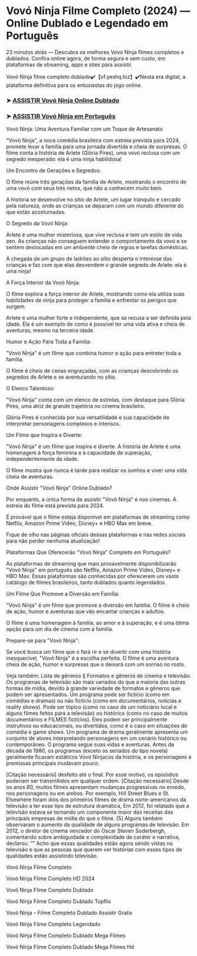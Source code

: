 # Vovó Ninja Filme Completo (2024) — Online Dublado e Legendado em Português

23 minutos atrás — Descubra os melhores Vovó Ninja filmes completos e dublados. Confira online agora, de forma segura e sem custo, em plataformas de streaming, apps e sites para assistir.

Vovó Ninja filme completo dublado✔️【vf.yeshq.biz】✔️Nesta era digital, a plataforma definitiva para os entusiastas do jogo online.


### ➤ [ASSISTIR Vovó Ninja Online Dublado](https://vf.yeshq.biz/pt/movie/940148)

### ➤ [ASSISTIR Vovó Ninja em Português](https://vf.yeshq.biz/pt/movie/940148)

Vovó Ninja: Uma Aventura Familiar com um Toque de Artesanato

"Vovó Ninja", a nova comédia brasileira com estreia prevista para 2024, promete levar a família para uma jornada divertida e cheia de surpresas. O filme conta a história de Arlete (Glória Pires), uma vovó reclusa com um segredo inesperado: ela é uma ninja habilidosa!

Um Encontro de Gerações e Segredos:

O filme reúne três gerações da família de Arlete, mostrando o encontro de uma vovó com seus três netos, que não a conhecem muito bem.

A história se desenvolve no sítio de Arlete, um lugar tranquilo e cercado pela natureza, onde as crianças se deparam com um mundo diferente do que estão acostumadas.

O Segredo da Vovó Ninja:

Arlete é uma mulher misteriosa, que vive reclusa e tem um estilo de vida zen. As crianças não conseguem entender o comportamento da vovó e se sentem deslocadas em um ambiente cheio de regras e tarefas domésticas.

A chegada de um grupo de ladrões ao sítio desperta o interesse das crianças e faz com que elas desvendem o grande segredo de Arlete: ela é uma ninja!

A Força Interior da Vovó Ninja:

O filme explora a força interior de Arlete, mostrando como ela utiliza suas habilidades de ninja para proteger a família e enfrentar os perigos que surgem.

Arlete é uma mulher forte e independente, que se recusa a ser definida pela idade. Ela é um exemplo de como é possível ter uma vida ativa e cheia de aventuras, mesmo na terceira idade.

Humor e Ação Para Toda a Família:

"Vovó Ninja" é um filme que combina humor e ação para entreter toda a família.

O filme é cheio de cenas engraçadas, com as crianças descobrindo os segredos de Arlete e se aventurando no sítio.

O Elenco Talentoso:

"Vovó Ninja" conta com um elenco de estrelas, com destaque para Glória Pires, uma atriz de grande trajetória no cinema brasileiro.

Glória Pires é conhecida por sua versatilidade e sua capacidade de interpretar personagens complexos e intensos.

Um Filme que Inspira e Diverte:

"Vovó Ninja" é um filme que inspira e diverte. A história de Arlete é uma homenagem à força feminina e à capacidade de superação, independentemente da idade.

O filme mostra que nunca é tarde para realizar os sonhos e viver uma vida cheia de aventuras.

Onde Assistir "Vovó Ninja" Online Dublado?

Por enquanto, a única forma de assistir "Vovó Ninja" é nos cinemas. A estreia do filme está prevista para 2024.

É provável que o filme esteja disponível em plataformas de streaming como Netflix, Amazon Prime Video, Disney+ e HBO Max em breve.

Fique de olho nas páginas oficiais dessas plataformas e nas redes sociais para não perder nenhuma atualização!

Plataformas Que Oferecerão "Vovó Ninja" Completo em Português?

As plataformas de streaming que mais provavelmente disponibilizarão "Vovó Ninja" em português são Netflix, Amazon Prime Video, Disney+ e HBO Max. Essas plataformas são conhecidas por oferecerem um vasto catálogo de filmes brasileiros, tanto dublados quanto legendados.

Um Filme Que Promove a Diversão em Família:

"Vovó Ninja" é um filme que promove a diversão em família. O filme é cheio de ação, humor e aventuras que vão encantar crianças e adultos.

O filme é uma homenagem à família, ao amor e à superação, e é uma ótima opção para um dia de cinema com a família.

Prepare-se para "Vovó Ninja":

Se você busca um filme que o fará rir e se divertir com uma história inesquecível, "Vovó Ninja" é a escolha perfeita. O filme é uma aventura cheia de ação, humor e surpresas que o deixará com um sorriso no rosto.



Veja também: Lista de gêneros § Formatos e gêneros de cinema e televisão. Os programas de televisão são mais variados do que a maioria das outras formas de mídia, devido à grande variedade de formatos e gêneros que podem ser apresentados. Um programa pode ser fictício (como em comédias e dramas) ou não fictício (como em documentários, notícias e reality shows). Pode ser tópico (como no caso de um noticiário local e alguns filmes feitos para a televisão) ou histórico (como no caso de muitos documentários e FILMES fictícios). Eles podem ser principalmente instrutivos ou educacionais, ou divertidos, como é o caso em situações de comédia e game shows. Um programa de drama geralmente apresenta um conjunto de atores interpretando personagens em um cenário histórico ou contemporâneo. O programa segue suas vidas e aventuras. Antes da década de 1980, os programas (exceto os seriados do tipo novela) geralmente ficavam estáticos Vovó Ninjacos da história, e os personagens e premissas principais mudavam pouco.

[Citação necessário] desfeito até o final. Por esse motivo, os episódios poderiam ser transmitidos em qualquer ordem. [Citação necessário] Desde os anos 80, muitos filmes apresentam mudanças progressivas no enredo, nos personagens ou em ambos. Por exemplo, Hill Street Blues e St. Elsewhere foram dois dos primeiros filmes de drama norte-americanos da televisão a ter esse tipo de estrutura dramática, Em 2012, foi relatado que a televisão estava se tornando um componente maior das receitas das principais empresas de mídia do que o filme. [5] Alguns também observaram o aumento da qualidade de alguns programas de televisão. Em 2012, o diretor de cinema vencedor do Oscar Steven Soderbergh, comentando sobre ambiguidade e complexidade de caráter e narrativa, declarou: “” Acho que essas qualidades estão agora sendo vistas na televisão e que as pessoas que querem ver histórias com esses tipos de qualidades estão assistindo televisão.

Vovó Ninja Filme Completo

Vovó Ninja Filme Completo HD 2024

Vovó Ninja Filme Completo Dublado

Vovó Ninja Filme Completo Dublado Topflix

Vovó Ninja – Filme Completo Dublado Assistir Gratis

Vovó Ninja Filme Completo Legendado

Vovó Ninja Filme Completo Dublado Mega Filmes

Vovó Ninja Filme Completo Dublado Mega Filmes Hd
